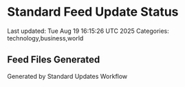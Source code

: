 # Standard Feed Update Status
Last updated: Tue Aug 19 16:15:26 UTC 2025
Categories: technology,business,world

## Feed Files Generated

Generated by Standard Updates Workflow
